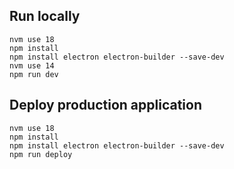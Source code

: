 <h2>Run locally</h2>

```
nvm use 18
npm install
npm install electron electron-builder --save-dev
nvm use 14
npm run dev
```

<h2>Deploy production application</h2>

```
nvm use 18
npm install
npm install electron electron-builder --save-dev
npm run deploy
```
